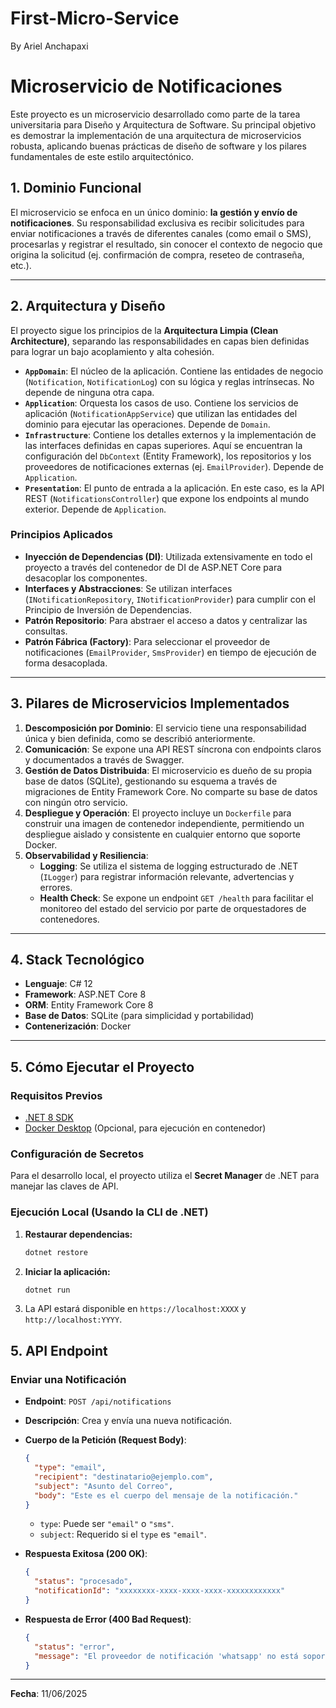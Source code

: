 # First-Micro-Service
By Ariel Anchapaxi

# Microservicio de Notificaciones

Este proyecto es un microservicio desarrollado como parte de la tarea universitaria para Diseño y Arquitectura de Software. Su principal objetivo es demostrar la implementación de una arquitectura de microservicios robusta, aplicando buenas prácticas de diseño de software y los pilares fundamentales de este estilo arquitectónico.

## 1. Dominio Funcional

El microservicio se enfoca en un único dominio: **la gestión y envío de notificaciones**. Su responsabilidad exclusiva es recibir solicitudes para enviar notificaciones a través de diferentes canales (como email o SMS), procesarlas y registrar el resultado, sin conocer el contexto de negocio que origina la solicitud (ej. confirmación de compra, reseteo de contraseña, etc.).

---

## 2. Arquitectura y Diseño

El proyecto sigue los principios de la **Arquitectura Limpia (Clean Architecture)**, separando las responsabilidades en capas bien definidas para lograr un bajo acoplamiento y alta cohesión.

*   **`AppDomain`**: El núcleo de la aplicación. Contiene las entidades de negocio (`Notification`, `NotificationLog`) con su lógica y reglas intrínsecas. No depende de ninguna otra capa.
*   **`Application`**: Orquesta los casos de uso. Contiene los servicios de aplicación (`NotificationAppService`) que utilizan las entidades del dominio para ejecutar las operaciones. Depende de `Domain`.
*   **`Infrastructure`**: Contiene los detalles externos y la implementación de las interfaces definidas en capas superiores. Aquí se encuentran la configuración del `DbContext` (Entity Framework), los repositorios y los proveedores de notificaciones externas (ej. `EmailProvider`). Depende de `Application`.
*   **`Presentation`**: El punto de entrada a la aplicación. En este caso, es la API REST (`NotificationsController`) que expone los endpoints al mundo exterior. Depende de `Application`.

### Principios Aplicados
*   **Inyección de Dependencias (DI)**: Utilizada extensivamente en todo el proyecto a través del contenedor de DI de ASP.NET Core para desacoplar los componentes.
*   **Interfaces y Abstracciones**: Se utilizan interfaces (`INotificationRepository`, `INotificationProvider`) para cumplir con el Principio de Inversión de Dependencias.
*   **Patrón Repositorio**: Para abstraer el acceso a datos y centralizar las consultas.
*   **Patrón Fábrica (Factory)**: Para seleccionar el proveedor de notificaciones (`EmailProvider`, `SmsProvider`) en tiempo de ejecución de forma desacoplada.

---

## 3. Pilares de Microservicios Implementados

1.  **Descomposición por Dominio**: El servicio tiene una responsabilidad única y bien definida, como se describió anteriormente.
2.  **Comunicación**: Se expone una API REST síncrona con endpoints claros y documentados a través de Swagger.
3.  **Gestión de Datos Distribuida**: El microservicio es dueño de su propia base de datos (SQLite), gestionando su esquema a través de migraciones de Entity Framework Core. No comparte su base de datos con ningún otro servicio.
4.  **Despliegue y Operación**: El proyecto incluye un `Dockerfile` para construir una imagen de contenedor independiente, permitiendo un despliegue aislado y consistente en cualquier entorno que soporte Docker.
5.  **Observabilidad y Resiliencia**:
    *   **Logging**: Se utiliza el sistema de logging estructurado de .NET (`ILogger`) para registrar información relevante, advertencias y errores.
    *   **Health Check**: Se expone un endpoint `GET /health` para facilitar el monitoreo del estado del servicio por parte de orquestadores de contenedores.

---

## 4. Stack Tecnológico

*   **Lenguaje**: C# 12
*   **Framework**: ASP.NET Core 8
*   **ORM**: Entity Framework Core 8
*   **Base de Datos**: SQLite (para simplicidad y portabilidad)
*   **Contenerización**: Docker

---

## 5. Cómo Ejecutar el Proyecto

### Requisitos Previos
*   [.NET 8 SDK](https://dotnet.microsoft.com/download/dotnet/8.0)
*   [Docker Desktop](https://www.docker.com/products/docker-desktop) (Opcional, para ejecución en contenedor)

### Configuración de Secretos

Para el desarrollo local, el proyecto utiliza el **Secret Manager** de .NET para manejar las claves de API.

### Ejecución Local (Usando la CLI de .NET)

1.  **Restaurar dependencias:**
    ```bash
    dotnet restore
    ```
2.  **Iniciar la aplicación:**
    ```bash
    dotnet run
    ```
3.  La API estará disponible en `https://localhost:XXXX` y `http://localhost:YYYY`.

## 5. API Endpoint

### Enviar una Notificación

*   **Endpoint**: `POST /api/notifications`
*   **Descripción**: Crea y envía una nueva notificación.
*   **Cuerpo de la Petición (Request Body)**:
    ```json
    {
      "type": "email",
      "recipient": "destinatario@ejemplo.com",
      "subject": "Asunto del Correo",
      "body": "Este es el cuerpo del mensaje de la notificación."
    }
    ```
    *   `type`: Puede ser `"email"` o `"sms"`.
    *   `subject`: Requerido si el `type` es `"email"`.

*   **Respuesta Exitosa (200 OK)**:
    ```json
    {
      "status": "procesado",
      "notificationId": "xxxxxxxx-xxxx-xxxx-xxxx-xxxxxxxxxxxx"
    }
    ```
*   **Respuesta de Error (400 Bad Request)**:
    ```json
    {
      "status": "error",
      "message": "El proveedor de notificación 'whatsapp' no está soportado."
    }
    ```

---

**Fecha**: 11/06/2025

